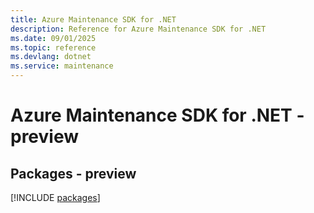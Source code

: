 ```yaml
---
title: Azure Maintenance SDK for .NET
description: Reference for Azure Maintenance SDK for .NET
ms.date: 09/01/2025
ms.topic: reference
ms.devlang: dotnet
ms.service: maintenance
---
```

# Azure Maintenance SDK for .NET - preview
## Packages - preview
[!INCLUDE [packages](maintenance-index.md)]